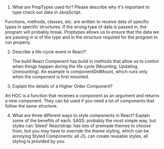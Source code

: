 1. What are PropTypes used for? Please describe why it's important to type check our data in JavaScript.

Functions, methods, classes, etc. are written to receive data of specific types in specific structures. 
If the wrong type of data is passed in, the program will probably break. Proptypes allows us to ensure that the data we are passing in is of the type and in the structure required for the program to run properly.

2. Describe a life-cycle event in React?

    The build React Compenent has build in methods that allow us to control when things happen during the life cycle (Mounting, Updating, Unmounting). An example is componentDidMount, which runs only when the component is first mounted.

3.  Explain the details of a Higher Order Component?

An HOC is a function that receives a component as an argument and returns a new component. They can be used if you need a lot of components that follow the same structure. 

4.  What are three different ways to style components in React? Explain some of the benefits of each.
    SASS: probably the most simple way, but styles can 'bleed' 
    Reactstrap: has lots of premade themes to choose from, but you may have to override the theme styling, which can be annoying
    Styled Components: all JS, can create reusable styles, all styling is provided by you.
